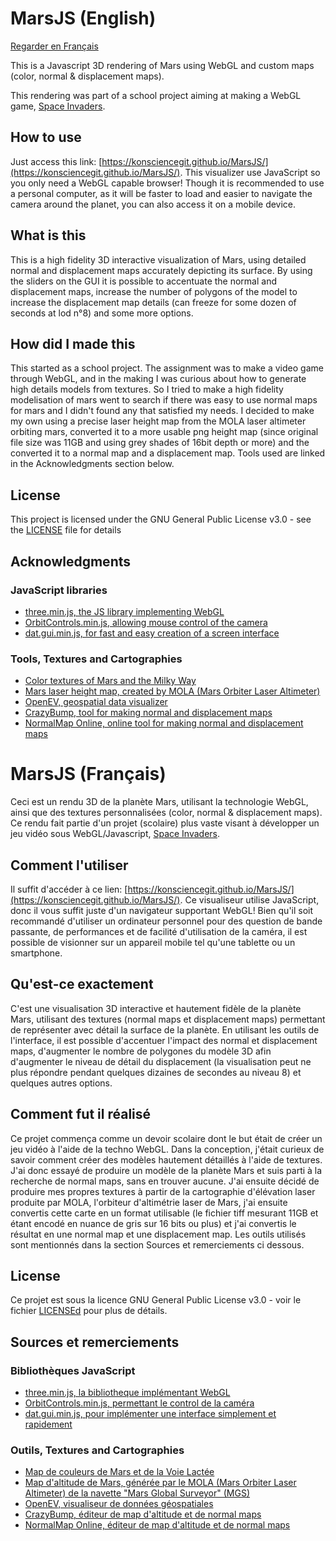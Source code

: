 # MarsJS (English)
[Regarder en Français](https://github.com/KonscienceGit/MarsJS/blob/master/README.md#marsjs-fran%C3%A7ais)

This is a Javascript 3D rendering of Mars using WebGL and custom maps (color, normal & displacement maps).

This rendering was part of a school project aiming at making a WebGL game, [Space Invaders](https://github.com/KonscienceGit/SpaceInvaders).

## How to use

Just access this link: [https://konsciencegit.github.io/MarsJS/](https://konsciencegit.github.io/MarsJS/).
This visualizer use JavaScript so you only need a WebGL capable browser!
Though it is recommended to use a personal computer, as it will be faster to load and easier to navigate the camera around the planet, you can also access it on a mobile device.

## What is this

This is a high fidelity 3D interactive visualization of Mars, using detailed normal and displacement maps accurately depicting its surface. By using the sliders on the GUI it is possible to accentuate the normal and displacement maps, increase the number of polygons of the model to increase the displacement map details (can freeze for some dozen of seconds at lod n°8) and some more options.

## How did I made this

This started as a school project. The assignment was to make a video game through WebGL, and in the making I was curious about how to generate high details models from textures. So I tried to make a high fidelity modelisation of mars went to search if there was easy to use normal maps for mars and I didn't found any that satisfied my needs. I decided to make my own using a precise laser height map from the MOLA laser altimeter orbiting mars, converted it to a more usable png height map (since original file size was 11GB and using grey shades of 16bit depth or more) and the converted it to a normal map and a displacement map. Tools used are linked in the Acknowledgments section below.

## License

This project is licensed under the GNU General Public License v3.0 - see the [LICENSE](LICENSE) file for details

## Acknowledgments

### JavaScript libraries
* [three.min.js, the JS library implementing WebGL](threejs.org/build/three.min.js)
* [OrbitControls.min.js, allowing mouse control of the camera](github.com/mrdoob/three.js/blob/dev/examples/js/controls/OrbitControls.js)
* [dat.gui.min.js, for fast and easy creation of a screen interface](github.com/dataarts/dat.gui)
### Tools, Textures and Cartographies
* [Color textures of Mars and the Milky Way](solarsystemscope.com/textures/)
* [Mars laser height map, created by MOLA (Mars Orbiter Laser Altimeter)](astrogeology.usgs.gov/search/map/Mars/Topography/HRSC_MOLA_Blend/Mars_HRSC_MOLA_BlendDEM_Global_200mp_v2)
* [OpenEV, geospatial data visualizer](openev.sourceforge.net/)
* [CrazyBump, tool for making normal and displacement maps](crazybump.com/)
* [NormalMap Online, online tool for making normal and displacement maps](cpetry.github.io/NormalMap-Online/)


# MarsJS (Français)
Ceci est un rendu 3D de la planète Mars, utilisant la technologie WebGL, ainsi que des textures personnalisées (color, normal & displacement maps).
Ce rendu fait partie d'un projet (scolaire) plus vaste visant à développer un jeu vidéo sous WebGL/Javascript, [Space Invaders](https://github.com/KonscienceGit/SpaceInvaders).

## Comment l'utiliser

Il suffit d'accéder à ce lien: [https://konsciencegit.github.io/MarsJS/](https://konsciencegit.github.io/MarsJS/).
Ce visualiseur utilise JavaScript, donc il vous suffit juste d'un navigateur supportant WebGL!
Bien qu'il soit recommandé d'utiliser un ordinateur personnel pour des question de bande passante, de performances et de facilité d'utilisation de la caméra, il est possible de visionner sur un appareil mobile tel qu'une tablette ou un smartphone.

## Qu'est-ce exactement

C'est une visualisation 3D interactive et hautement fidèle de la planète Mars, utilisant des textures (normal maps et displacement maps) permettant de représenter avec détail la surface de la planète. En utilisant les outils de l'interface, il est possible d'accentuer l'impact des normal et displacement maps, d'augmenter le nombre de polygones du modèle 3D afin d'augmenter le niveau de détail du displacement (la visualisation peut ne plus répondre pendant quelques dizaines de secondes au niveau 8) et quelques autres options.

## Comment fut il réalisé

Ce projet commença comme un devoir scolaire dont le but était de créer un jeu vidéo à l'aide de la techno WebGL. Dans la conception, j'était curieux de savoir comment créer des modèles hautement détaillés à l'aide de textures. J'ai donc essayé de produire un modèle de la planète Mars et suis parti à la recherche de normal maps, sans en trouver aucune. J'ai ensuite décidé de produire mes propres textures à partir de la cartographie d'élévation laser produite par MOLA, l'orbiteur d'altimétrie laser de Mars, j'ai ensuite convertis cette carte en un format utilisable (le fichier tiff mesurant 11GB et étant encodé en nuance de gris sur 16 bits ou plus) et j'ai convertis le résultat en une normal map et une displacement map. Les outils utilisés sont mentionnés dans la section Sources et remerciements ci dessous.

## License

Ce projet est sous la licence GNU General Public License v3.0 - voir le fichier [LICENSEd](LICENSE) pour plus de détails.

## Sources et remerciements

### Bibliothèques JavaScript
* [three.min.js, la bibliotheque implémentant WebGL](threejs.org/build/three.min.js)
* [OrbitControls.min.js, permettant le control de la caméra](github.com/mrdoob/three.js/blob/dev/examples/js/controls/OrbitControls.js)
* [dat.gui.min.js, pour implémenter une interface simplement et rapidement](github.com/dataarts/dat.gui)
### Outils, Textures and Cartographies
* [Map de couleurs de Mars et de la Voie Lactée](solarsystemscope.com/textures/)
* [Map d'altitude de Mars, générée par le MOLA (Mars Orbiter Laser Altimeter) de la navette "Mars Global Surveyor" (MGS)](astrogeology.usgs.gov/search/map/Mars/Topography/HRSC_MOLA_Blend/Mars_HRSC_MOLA_BlendDEM_Global_200mp_v2)
* [OpenEV, visualiseur de données géospatiales](openev.sourceforge.net/)
* [CrazyBump, éditeur de map d'altitude et de normal maps](crazybump.com/)
* [NormalMap Online, éditeur de map d'altitude et de normal maps](cpetry.github.io/NormalMap-Online/)
